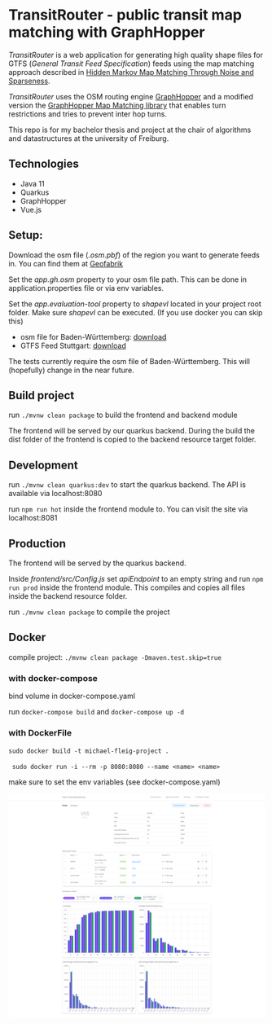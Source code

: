 # TransitRouter - public transit map matching with GraphHopper

*TransitRouter* is a web application for generating high quality shape files for GTFS (*General Transit Feed Specification*) feeds using the map matching approach described in [Hidden Markov Map Matching Through Noise and Sparseness](https://www.ismll.uni-hildesheim.de/lehre/semSpatial-10s/script/6.pdf).

*TransitRouter* uses the OSM routing engine [GraphHopper]() and a modified version the [GraphHopper Map Matching library]() that enables turn restrictions and tries to prevent inter hop turns.

This repo is for my bachelor thesis and project at the chair of algorithms and datastructures at the university of Freiburg.


## Technologies
- Java 11
- Quarkus
- GraphHopper
- Vue.js

## Setup:

Download the osm file (*.osm.pbf*) of the region you want to generate feeds in. You can find them at [Geofabrik](http://download.geofabrik.de/)

Set the *app.gh.osm* property to your osm file path. This can be done in application.properties file or via env variables.

Set the *app.evaluation-tool* property to *shapevl* located in your project root folder. Make sure *shapevl* can be executed. (If you use docker you can skip this)

- osm file for Baden-Württemberg: [download](http://download.geofabrik.de/europe/germany/baden-wuerttemberg-latest.osm.pbf)
- GTFS Feed Stuttgart: [download](https://www.openvvs.de/dataset/e66f03e4-79f2-41d0-90f1-166ca609e491/resource/bfbb59c7-767c-4bca-bbb2-d8d32a3e0378/download/vvs_gtfs.zip)

The tests currently require the osm file of Baden-Württemberg. This will (hopefully) change in the near future.

## Build project
run `./mvnw clean package` to build the frontend and backend module

The frontend will be served by our quarkus backend. During the build the dist folder of the frontend is copied to the backend resource target folder.

## Development

run `./mvnw clean quarkus:dev` to start the quarkus backend. The API is available via localhost:8080

run `npm run hot` inside the frontend module to. You can visit the site via localhost:8081


## Production
The frontend will be served by the quarkus backend.

Inside *frontend/src/Config.js* set *apiEndpoint* to an empty string and run `npm run prod` inside the frontend module. This compiles and copies all files inside the backend resource folder.

run `./mvnw clean package` to compile the project


## Docker
compile project: `./mvnw clean package -Dmaven.test.skip=true`

### with docker-compose
bind volume in docker-compose.yaml

run `docker-compose build` and `docker-compose up -d`

### with DockerFile
`sudo docker build -t michael-fleig-project .`

`
sudo docker run -i --rm -p 8080:8080 --name <name> <name>`

make sure to set the env variables (see docker-compose.yaml)

![](webapp.png)
 